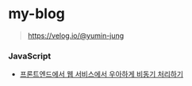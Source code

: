 # my-blog

> https://velog.io/@yumin-jung

### JavaScript
- [프론트엔드에서 웹 서비스에서 우아하게 비동기 처리하기](javascript/비동기처리.md)